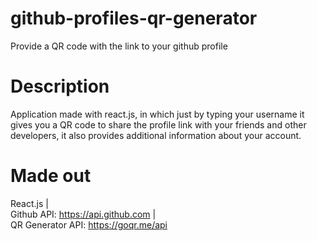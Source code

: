 
# github-profiles-qr-generator
Provide a QR code with the link to your github profile

# Description
Application made with react.js, in which just by typing your username it gives you a QR code to share the profile link with your friends and other developers, it also provides additional information about your account.

# Made out
React.js    |   
Github API: https://api.github.com    |   
QR Generator API: https://goqr.me/api 
